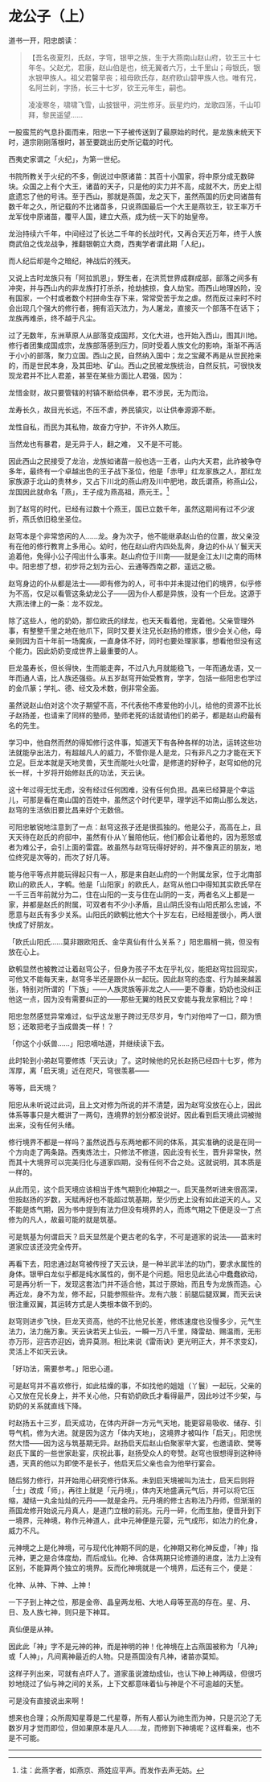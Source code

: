 


# 龙公子（上）

道书一开，阳忠朗读：

> 【吾名夜夏烈，氏赵，字穹，银甲之族，生于大燕南山赵山府，钦王三十七年冬。父赵尤，君康，赵山伯是也，统无翼者六万，土千里山；母银氏，银水银甲族人。祖父君馨早丧；祖母欧氏存，赵府欧山碧甲族人也。唯有兄，名阿兰刹，字扬，长三十七岁，钦王元年生，嗣也。
> 
> 凌凌寒冬，啸啸飞雪，山披银甲，洞生修牙。辰星灼灼，龙歌四荡，千山叩拜，黎民遥望……

一股蛮荒的气息扑面而来，阳忠一下子被传送到了最原始的时代，是龙族未统天下时，道宗刚刚落根时，甚至要跳出历史所记载的时代。

西夷史家谓之「火纪」，为第一世纪。

书院所教关于火纪的不多，倒说过中原诸苗：其百十小国家，将中原分成无数碎块。众国之上有个大王，诸苗的天子，只是他的实力并不高，成就不大，历史上彻底遗忘了他的号讳。至于西山，那就是燕国，龙之天下，虽然燕国的历史同诸苗有数千年之久，所记载的不比诸苗多，只说燕国最后一个大王是燕钦王，钦王率万千龙军伐中原诸苗，覆平人国，建立大燕，成为统一天下的始皇帝。

龙治持续六千年，中间经过了长达二千年的长战时代，又再合天近万年，终于人族商武伯之伐龙战争，推翻银朝立大商，西夷学者谓此期「人纪」。

而人纪后却是今之暗纪，神战后的残天。

又说上古时龙族只有「阿拉凯恩」，野生者，在洪荒世界成群成部，部落之间多有冲突，并与西山内的非龙族打打杀杀，抢劫掳掠，食人劫宝。而西山地理凶险，没有国家，一个村或者数个村拼命生存下来，常常受苦于龙之虐。然而反过来时不时会出现几个强大的修行者，拥有滔天法力，为人屠龙，直接灭一个部落不在话下；龙族再难杀，终不越于凡尘。

过了无数年，东洲草原人从部落变成国邦，文化大进，也开始入西山，图其川地。修行者团集成国成宗，龙族部落感到压力，同时受着人族文化的影响，渐渐不再活于小小的部落，聚力立国。西山之民，自然纳入国中；龙之宝藏不再是从世民抢来的，而是世民本身，及其田地、矿山。西山之民被龙族统治，自然反抗，可很快发现龙君并不比人君差，甚至在某些方面比人君强，因为：

龙惜金财，故只要管辖的村镇不断给供奉，君不涉民，无为而治。

龙寿长久，故目光长远，不压不虐，养民镇灾，以让供奉源源不断。

龙性自私，而民为其私物，故奋力守护，不许外人欺压。

当然龙也有暴君，是无异于人，翻之难， 又不是不可能。

因此西山之民接受了龙治，龙族如诸苗一般也选一王者，山内大天君，此祚被争夺多年，最终有一个卓越出色的王子战下圣位，他是「赤甲」红龙家族之人，那红龙家族源于北山的贵林乡，又占下川北的燕山府及川中肥地，故氏谓燕，称燕山公，龙国因此就命名「燕」，王子成为燕高祖，燕元王。[^1]

到了赵穹的时代，已经有过数十个燕王，国已立数千年，虽然这期间有过不少波折，燕氏依旧稳坐圣位。

赵穹本是个非常悠闲的人……龙。身为次子，他不能继承赵山伯的位置，故父亲没有在他的修行教育上多用心。幼时，他在赵山府内四处乱奔，身边的仆从丫鬟天天追着他，免得小公子闯出什么事来。赵山府位于川南——就是金江太川之南的雨林中。阳忠想了想，初步将之划为云心、云通等西南之郡，遥远之极。

赵穹身边的仆从都是法士——即有修为的人，可书中并未提过他们的境界，似乎修为不高，仅足以看管这条幼龙公子——因为仆人都是异族，没有一个巨龙。这源于大燕法律上的一条：龙不奴龙。

除了这些人，他的奶奶，那位欧氏的绿龙，也天天看着他，宠着他。父亲管理外事，有整整千里之地在他爪下，同时又要关注兄长赵扬的修炼，很少会关心他，母亲则因为百十年前一场魔疾，一直身体不好，同时也要处理家事，想看他但没有这个能力。因此奶奶变成世界上最重要的人。

巨龙虽寿长，但长得快，生而能走奔，不过八九月就能稳飞，一年而通龙语，又一年而通人语，比人族还强些。从五岁赵穹开始受教育，学字，包括一些阳忠也学过的金爪篆；学礼、德、经文及术数，倒非常全面。

虽然说赵山伯对这个次子期望不高，不代表他不疼爱他的小儿，给他的资源不比长子赵扬差，也请来了同样的塾师，塾师老死的话就请他们的弟子，都是赵山府最有名的先生。

学习中，他自然而然的得知修行这件事，知道天下有各种各样的功法，运转这些功法就能孕出法力，有超越凡人的威力，不管你是人是龙，只有非凡之力才能在天下立足。巨龙本就是天地灵兽，天生而能吐火吐雷，是修道的好种子，赵穹如他的兄长一样，十岁将开始修赵氏的功法，天云诀。

这十年过得无忧无虑，没有经过任何困难，没有任何负担。昌来已经算是个幸运儿，可那是看在南山国的百姓中，虽然这个时代更早，理学远不如南山那么发达，赵穹的生活依旧要比昌来好个无数倍。

可阳忠敏锐地注意到了一点：赵穹这孩子还是很孤独的。他是公子，高高在上，且天天待在赵氏的府邸中，虽然有仆从丫鬟陪他玩，他们都会让着他的，因为惹怒或者为难公子，会引上面的雷霆。故虽然与赵穹玩得好好的，并不像真正的朋友，地位终究是次等的，而次了好几等。

能与他平等点并能玩得起只有一人，那是来自赵山府的一个附属龙家，位于北南部欧山的欧氏人，字鹌。他是「山阳家」的欧氏人，赵穹从他口中得知其实欧氏早在一千三百年前就分为二，住在山阳的一支与住在山阴的一支，两者名义上都是一家，并都是赵氏的附属，可双者有不少小矛盾，且山阴氏没有山阳氏那么忠诚，不愿意与赵氏有多少关系。山阳氏的欧鹌比他大个十岁左右，已经相差很小，两人很快成了好朋友。

「欧氏山阳氏……莫非跟欧阳氏、金华真仙有什么关系？」阳忠眉梢一挑，但没有放在心上。

欧鹌显然也被教过让着赵穹公子，但身为孩子不太在乎礼仪，能把赵穹拉回现实，可他又不能每天来，赵穹多半还是跟仆从一起玩。因此赵穹的态度、行为越来越嚣张，特别对所谓的「下族」——人族灵族等非龙之人——更不尊重，奶奶也没纠正他这一点，因为没有需要纠正的——那些无翼的贱民又安能与我龙家相比？啐！

阳忠忽然感觉异常难过，似乎这龙崽子跨过无尽岁月，专门对他啐了一口，颇为愤怒；还敢把老子当成兽类一样！？

「你这个小妖兽……」阳忠嘀咕道，并继续读下去。

此时轮到小弟赵穹要修炼「天云诀」了。这时候他的兄长赵扬已经四十七岁，修为浑厚，离「启天境」近在咫尺，穹很羡慕——

等等，启天境？

阳忠从未听说过此词，且上文对修为所说的并不清楚，因为赵穹没放在心上，因此体系等事只是大概讲了一两句，连境界的划分都没说好。因此看到启天境此词被抛出来，没有任何头绪。

修行境界不都是一样吗？虽然说西与东两地都不同的体系，其实准确的说是在同一个方向走了两条路。西夷炼法士，只修法不修道，因此没有长生，晋升非常快，然而其十大境界可以完美归化与道家四期，没有任何不合之处。这就说明，其本质是一样的。

从此而见，这个启天境应该相当于炼气期到化神期之一。启天虽然听进来很高深，但按赵扬的岁数，天赋再好也不能超过筑基期，至少历史上没有如此逆天的人。又不能是炼气期，因为书中提到有法力但没有境界的人，而炼气期之下便是没一丁点修为的凡人，故最可能的就是筑基。

可是筑基为何谓启天？启天显然是个更古老的名字，不可是道家的说法——苗末时道家应该还没完全传开。

再看下去，阳忠通过赵穹被传授了天云诀，是一种半武半法的功门，要求水属性的身体。银甲白龙似乎都是纯水属性的，倒不是个问题。阳忠见此法心中蠢蠢欲动，可是再分析一下，发现这套法门并不适合他，其过于原始，而且专为龙族而造。心再近龙，身不为龙，修不起，只能参照些许。龙有六肢：前腿后腿双翼，而天云诀很注重双翼，其运转方式是人类根本做不到的。

赵穹则进步飞快，巨龙天资高，他的不比他兄长差，修炼速度也没慢多少，元气生法力，法力施万象。天云诀若天上仙云，一瞬一万八千里，降雷劫、赐温雨，无形亦万形，迎吉亦迎凶，诡异莫测。相比来说《雷雨诀》更光明正大，并不求变幻，灵活上不如天云诀。

「好功法，需要参考。」阳忠心道。

可是赵穹并不喜欢修行，如此枯燥的事，不如找他的姐姐（丫鬟）一起玩，父亲的心又放在兄长身上，并不关心他，只有奶奶欧氏才看得最严，因此吵过不少架，与奶奶的关系就直线下降。

时赵扬五十三岁，启天成功，在体内开辟一方元气天地，能更容易吸收、储存、引导气机，修为大进。就是因为这方「体内天地」，这境界才被叫作「启天」。阳忠恍然大悟——因为这与筑基期无异。赵扬启天后赵山伯聚家举大宴，也邀请欧、樊等赵氏下属的一些世家赴宴，庆祝此事，赵扬受众人的夸赞。赵穹也很想得到这种待遇，天真的他以为即使不是长子，他启天后父亲也会为他举行宴会。

随后努力修行，并开始用心研究修行体系。未到启天境被叫为法士，启天后则将「士」改成「师」，再往上就是「元丹境」，体内天地盛满元气后，并可以将它压缩，凝结一丸金灿灿的元丹——就是金丹。元丹境的修士古称法乃丹师，但渐渐的燕国龙修开始说元丹真人，是道门立根的前兆。元丹一碎，化而生胎，便晋升到下一境界，元神境，称作元神道人，此中元神便是元婴，元气成形，如法力的化身，威力不凡。

元神境之上是化神境，可与现代化神期不同的是，化神期又称化神反虚，「神」指元神，更之是合体度劫，而后成仙。化神、合体两期只论修道的进度，法力上没有区别，不能算两个独立的境界。反而化神境就是一个境界，后还有三个，便是：

化神、从神、下神、上神！

一下子到上神之位，那是金帝、晶皇两龙租、大地人母等至高的存在。星、月、日、及人族七神，则只是下神耳。

真仙便是从神。

因此此「神」字不是元神的神，而是神明的神！化神境在上古燕国被称为「凡神」或「人神」，凡间离神最近的人物。只是燕国没有凡神，诸苗亦莫知。

这样子列出来，可就有点吓人了。道家虽说渡劫成仙，也认下神上神两级，但很巧妙地绕过了仙与神之间的关系，上下文都意味着仙与神是个不可逾越的天堑。

可是没有直接说出来啊！

想来也合理；众所周知星尊是二代星尊，所有人都认为祂生而为神，只是沉沦了无数岁月才觉而即位，但如果原本是凡人……龙，而修到下神境呢？这样看来，也不是不可能。

---

[^1]: 注：此燕字者，如燕京、燕姓应平声。而发作去声无妨。

    
